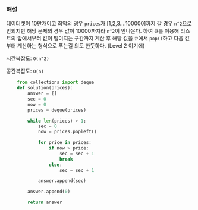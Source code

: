 ### 해설
데이터셋이 10만개이고 최악의 경우 `prices`가 [1,2,3....100000]까지 갈 경우 `n^2`으로 안되지만 해당 문제의 경우 값이 10000까지라 `n^2`이 안나온다.
하여 `큐`를 이용해 리스트의 앞에서부터 값이 떨이지는 구간까지 계산 후 해당 값을 `큐`에서 `pop()`하고 다음 값부터 계산하는 형식으로 푸는걸 의도 한듯하다.
(Level 2 이기에)

시간복잡도: `O(n^2)`

공간복잡도: `O(n)`

```Python
    from collections import deque
    def solution(prices):
        answer = []
        sec = 0
        now = 0
        prices = deque(prices)

        while len(prices) > 1:
            sec = 0
            now = prices.popleft()

            for price in prices:
                if now > price:
                    sec = sec + 1
                    break
                else:
                    sec = sec + 1

            answer.append(sec)

        answer.append(0)

        return answer
```
